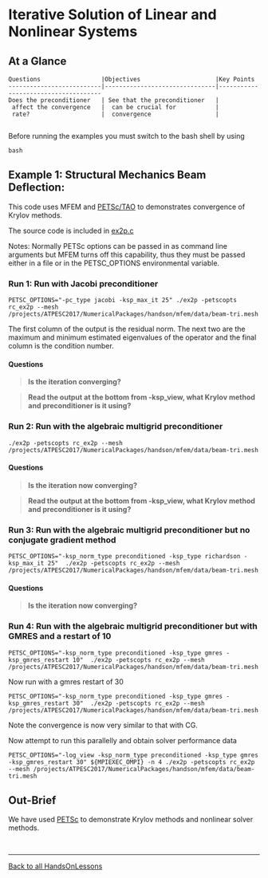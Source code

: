 # Iterative Solution of Linear and Nonlinear Systems

## At a Glance
<!-- (Expected # minutes to complete) %% temporarily omit -->

```
Questions                 |Objectives                     |Key Points
--------------------------|-------------------------------|-------------------------------------
Does the preconditioner   | See that the preconditioner   |
 affect the convergence   |  can be crucial for           |
 rate?                    |  convergence                  |
                         
```

Before running the examples you must switch to the bash shell by using 

```
bash
```

## Example 1: Structural Mechanics Beam Deflection:

This code uses MFEM and [PETSc/TAO](https://www.mcs.anl.gov/petsc/) to demonstrates convergence of Krylov methods.

The source code is included in [ex2p.c](./ex2p.c)

Notes: Normally PETSc options can be passed in as command line arguments but MFEM turns off this capability, thus they must be passed either in a file or in the PETSC_OPTIONS environmental variable.

### Run 1: Run with Jacobi preconditioner

```
PETSC_OPTIONS="-pc_type jacobi -ksp_max_it 25" ./ex2p -petscopts rc_ex2p --mesh /projects/ATPESC2017/NumericalPackages/handson/mfem/data/beam-tri.mesh 
```

The first column of the output is the residual norm. The next two are the maximum and minimum estimated eigenvalues of the operator and the final column is the condition number.

#### Questions
> **Is the iteration converging?**

> **Read the output at the bottom from -ksp_view, what Krylov method and preconditioner is it using?**

### Run 2: Run with the algebraic multigrid preconditioner

```
./ex2p -petscopts rc_ex2p --mesh /projects/ATPESC2017/NumericalPackages/handson/mfem/data/beam-tri.mesh 
```

#### Questions
> **Is the iteration now converging?**

> **Read the output at the bottom from -ksp_view, what Krylov method and preconditioner is it using?**

### Run 3: Run with the algebraic multigrid preconditioner but no conjugate gradient method

```
PETSC_OPTIONS="-ksp_norm_type preconditioned -ksp_type richardson -ksp_max_it 25"  ./ex2p -petscopts rc_ex2p --mesh /projects/ATPESC2017/NumericalPackages/handson/mfem/data/beam-tri.mesh 
```

#### Questions
> **Is the iteration now converging?**

### Run 4: Run with the algebraic multigrid preconditioner but with GMRES and a restart of 10

```
PETSC_OPTIONS="-ksp_norm_type preconditioned -ksp_type gmres -ksp_gmres_restart 10"  ./ex2p -petscopts rc_ex2p --mesh /projects/ATPESC2017/NumericalPackages/handson/mfem/data/beam-tri.mesh 
```

Now run with a gmres restart of 30

```
PETSC_OPTIONS="-ksp_norm_type preconditioned -ksp_type gmres -ksp_gmres_restart 30"  ./ex2p -petscopts rc_ex2p --mesh /projects/ATPESC2017/NumericalPackages/handson/mfem/data/beam-tri.mesh 
```

Note the convergence is now very similar to that with CG.

Now attempt to run this parallelly and obtain solver performance data
```
PETSC_OPTIONS="-log_view -ksp_norm_type preconditioned -ksp_type gmres -ksp_gmres_restart 30" ${MPIEXEC_OMPI} -n 4 ./ex2p -petscopts rc_ex2p --mesh /projects/ATPESC2017/NumericalPackages/handson/mfem/data/beam-tri.mesh
```

## Out-Brief

We have used [PETSc](https://www.mcs.anl.gov/petsc/) to demonstrate Krylov methods and nonlinear solver methods.


<!-- Insert space, horizontal line, and link to HandsOnLesson table -->

&nbsp;

---

[Back to all HandsOnLessons](../lessons.md)
